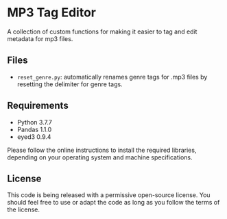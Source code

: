 # MP3 Tag Editor

A collection of custom functions for making it easier to tag and edit metadata for mp3 files.

## Files

* `reset_genre.py`: automatically renames genre tags for .mp3 files by resetting the delimiter for genre tags.

## Requirements
- Python 3.7.7
- Pandas 1.1.0
- eyed3 0.9.4

Please follow the online instructions to install the required libraries, depending on your operating system and machine specifications. 

## License

This code is being released with a permissive open-source license. You should feel free to use or adapt the code as long as you follow the terms of the license.

